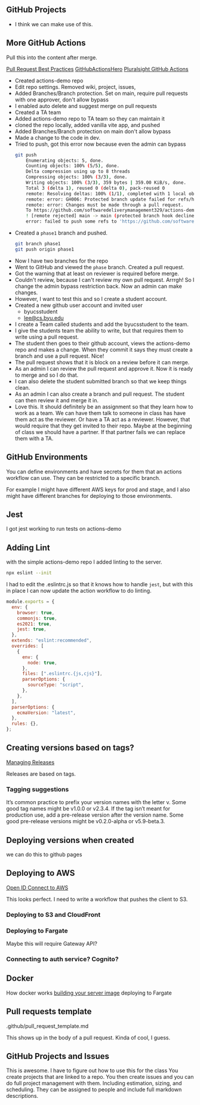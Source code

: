 ## GitHub Projects

- I think we can make use of this.

## More GitHub Actions

Pull this into the content after merge.

[Pull Request Best Practices](https://docs.github.com/en/pull-requests/collaborating-with-pull-requests/getting-started/best-practices-for-pull-requests)
[GitHubActionsHero](https://github-actions-hero.vercel.app/)
[Pluralsight GitHub Actions](https://app.pluralsight.com/library/courses/github-actions-getting-started/table-of-contents)

- Created actions-demo repo
- Edit repo settings. Removed wiki, project, issues,
- Added Branches/Branch protection. Set on main, require pull requests with one approver, don't allow bypass
- I enabled auto delete and suggest merge on pull requests
- Created a TA team
- Added actions-demo repo to TA team so they can maintain it
- cloned the repo locally, added vanilla vite app, and pushed
- Added Branches/Branch protection on main don't allow bypass
- Made a change to the code in dev.
- Tried to push, got this error now because even the admin can bypass
  ```sh
  git push
      Enumerating objects: 5, done.
      Counting objects: 100% (5/5), done.
      Delta compression using up to 8 threads
      Compressing objects: 100% (3/3), done.
      Writing objects: 100% (3/3), 359 bytes | 359.00 KiB/s, done.
      Total 3 (delta 1), reused 0 (delta 0), pack-reused 0
      remote: Resolving deltas: 100% (1/1), completed with 1 local object.
      remote: error: GH006: Protected branch update failed for refs/heads/main.
      remote: error: Changes must be made through a pull request.
      To https://github.com/softwaredeliverymanagement329/actions-demo.git
      ! [remote rejected] main -> main (protected branch hook declined)
      error: failed to push some refs to 'https://github.com/softwaredeliverymanagement329/actions-demo.git'
  ```
- Created a `phase1` branch and pushed.
  ```sh
  git branch phase1
  git push origin phase1
  ```
- Now I have two branches for the repo
- Went to GitHub and viewed the `phase` branch. Created a pull request.
- Got the warning that at least on reviewer is required before merge.
- Couldn't review, because I can't review my own pull request. Arrrgh! So I change the admin bypass restriction back. Now an admin can make changes.
- However, I want to test this and so I create a student account.
- Created a new github user account and invited user
  - byucsstudent
  - lee@cs.byu.edu
- I create a Team called students and add the byucsstudent to the team.
- I give the students team the ability to write, but that requires them to write using a pull request.
- The student then goes to their github account, views the actions-demo repo and makes a change. When they commit it says they must create a branch and use a pull request. Nice!
- The pull request shows that it is block on a review before it can merge.
- As an admin I can review the pull request and approve it. Now it is ready to merge and so I do that.
- I can also delete the student submitted branch so that we keep things clean.
- As an admin I can also create a branch and pull request. The student can then review it and merge it in.
- Love this. It should definitely be an assignment so that they learn how to work as a team. We can have them talk to someone in class has have them act as the reviewer. Or have a TA act as a reviewer. However, that would require that they get invited to their repo. Maybe at the beginning of class we should have a partner. If that partner fails we can replace them with a TA.

## GitHub Environments

You can define environments and have secrets for them that an actions workflow can use. They can be restricted to a specific branch.

For example I might have different AWS keys for prod and stage, and I also might have different branches for deploying to those environments.

## Jest

I got jest working to run tests on actions-demo

## Adding Lint

with the simple actions-demo repo I added linting to the server.

```sh
npx eslint --init
```

I had to edit the .eslintrc.js so that it knows how to handle `jest`, but with this in place I can now update the action workflow to do linting.

```js
module.exports = {
  env: {
    browser: true,
    commonjs: true,
    es2021: true,
    jest: true,
  },
  extends: "eslint:recommended",
  overrides: [
    {
      env: {
        node: true,
      },
      files: [".eslintrc.{js,cjs}"],
      parserOptions: {
        sourceType: "script",
      },
    },
  ],
  parserOptions: {
    ecmaVersion: "latest",
  },
  rules: {},
};
```

## Creating versions based on tags?

[Managing Releases](https://docs.github.com/en/repositories/releasing-projects-on-github/managing-releases-in-a-repository)

Releases are based on tags.

### Tagging suggestions

It’s common practice to prefix your version names with the letter v. Some good tag names might be v1.0.0 or v2.3.4. If the tag isn’t meant for production use, add a pre-release version after the version name. Some good pre-release versions might be v0.2.0-alpha or v5.9-beta.3.

## Deploying versions when created

we can do this to github pages

## Deploying to AWS

[Open ID Connect to AWS](https://docs.github.com/en/actions/deployment/security-hardening-your-deployments/configuring-openid-connect-in-amazon-web-services)

This looks perfect. I need to write a workflow that pushes the client to S3.

### Deploying to S3 and CloudFront

### Deploying to Fargate

Maybe this will require Gateway API?

### Connecting to auth service? Cognito?

## Docker

How docker works
[building your server image](https://github.com/marketplace/actions/build-and-push-docker-images)
deploying to Fargate

## Pull requests template

.github/pull_request_template.md

This shows up in the body of a pull request. Kinda of cool, I guess.

## GitHub Projects and Issues

This is awesome. I have to figure out how to use this for the class
You create projects that are linked to a repo. You then create issues and you can do full project management with them. Including estimation, sizing, and scheduling. They can be assigned to people and include full markdown descriptions.
